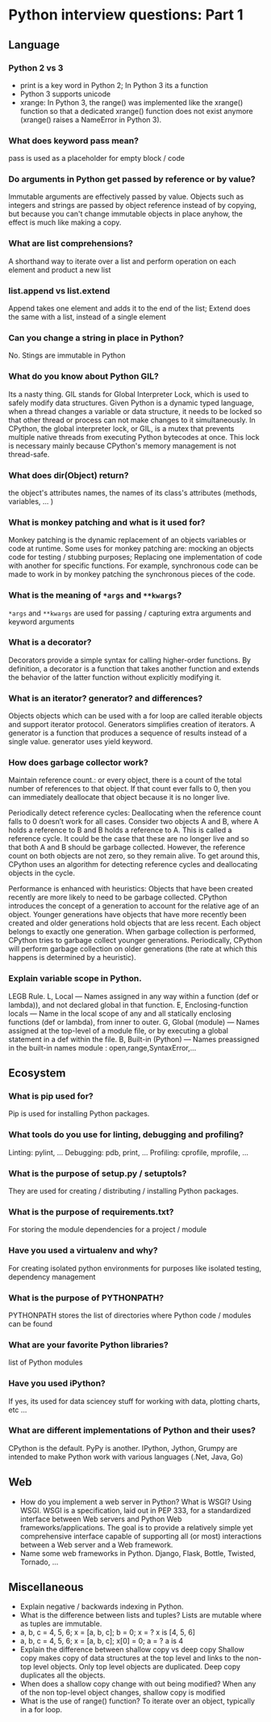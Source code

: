 # Python interview questions: Part 1

## Language
### Python 2 vs 3
* print is a key word in Python 2; In Python 3 its a function
* Python 3 supports unicode
* xrange: In Python 3, the range() was implemented like the xrange() function so that a dedicated xrange() function does not exist anymore (xrange() raises a NameError in Python 3).


### What does keyword pass mean?
pass is used as a placeholder for empty block / code
### Do arguments in Python get passed by reference or by value?
Immutable arguments are effectively passed by value. Objects such as integers and strings are passed by object reference instead of by copying, but because you can't change immutable objects in place anyhow, the effect is much like making a copy.
### What are list comprehensions?
A shorthand way to iterate over a list and perform operation on each element and product a new list
### list.append vs list.extend
Append takes one element and adds it to the end of the list; Extend does the same with a list, instead of a single element
### Can you change a string in place in Python?
No. Stings are immutable in Python
### What do you know about Python GIL?
Its a nasty thing. GIL stands for Global Interpreter Lock, which is used to safely modify data structures. Given Python is a dynamic typed language, when a thread changes a variable or data structure, it needs to be locked so that other thread or process can not make changes to it simultaneously.
In CPython, the global interpreter lock, or GIL, is a mutex that prevents multiple native threads from executing Python bytecodes at once. This lock is necessary mainly because CPython's memory management is not thread-safe.
### What does dir(Object) return?
the object's attributes names, the names of its class's attributes (methods, variables, ... )
### What is monkey patching and what is it used for?
Monkey patching is the dynamic replacement of an objects variables or code at runtime. Some uses for monkey patching are: mocking an objects code for testing / stubbing purposes; Replacing one implementation of code with another for specific functions. For example, synchronous code can be made to work in by monkey patching the synchronous pieces of the code.
### What is the meaning of `*args` and `**kwargs`?
`*args` and `**kwargs` are used for passing / capturing extra arguments and keyword arguments
### What is a decorator?
Decorators provide a simple syntax for calling higher-order functions. By definition, a decorator is a function that takes another function and extends the behavior of the latter function without explicitly modifying it.
### What is an iterator? generator? and differences?
Objects objects which can be used with a for loop are called iterable objects and support iterator protocol. Generators simplifies creation of iterators. A generator is a function that produces a sequence of results instead of a single value. generator uses yield keyword.
### How does garbage collector work?
Maintain reference count.: or every object, there is a count of the total number of references to that object. If that count ever falls to 0, then you can immediately deallocate that object because it is no longer live.

Periodically detect reference cycles: Deallocating when the reference count falls to 0 doesn’t work for all cases. Consider two objects A and B, where A holds a reference to B and B holds a reference to A. This is called a reference cycle. It could be the case that these are no longer live and so that both A and B should be garbage collected. However, the reference count on both objects are not zero, so they remain alive. To get around this, CPython uses an algorithm for detecting reference cycles and deallocating objects in the cycle.

Performance is enhanced with heuristics: Objects that have been created recently are more likely to need to be garbage collected. CPython introduces the concept of a generation to account for the relative age of an object. Younger generations have objects that have more recently been created and older generations hold objects that are less recent. Each object belongs to exactly one generation. When garbage collection is performed, CPython tries to garbage collect younger generations. Periodically, CPython will perform garbage collection on older generations (the rate at which this happens is determined by a heuristic).
### Explain variable scope in Python.
LEGB Rule.
L, Local — Names assigned in any way within a function (def or lambda)), and not declared global in that function.
E, Enclosing-function locals — Name in the local scope of any and all statically enclosing functions (def or lambda), from inner to outer.
G, Global (module) — Names assigned at the top-level of a module file, or by executing a global statement in a def within the file.
B, Built-in (Python) — Names preassigned in the built-in names module : open,range,SyntaxError,...

## Ecosystem
### What is pip used for?
Pip is used for installing Python packages.
### What tools do you use for linting, debugging and profiling?
Linting: pylint, ...
Debugging: pdb, print, ...
Profiling: cprofile, mprofile, ...
### What is the purpose of setup.py / setuptols?
They are used for creating / distributing / installing Python packages.
### What is the purpose of requirements.txt?
For storing the module dependencies for a project / module
### Have you used a virtualenv and why?
For creating isolated python environments for purposes like isolated testing, dependency management
### What is the purpose of PYTHONPATH?
PYTHONPATH stores the list of directories where Python code / modules can be found
### What are your favorite Python libraries?
list of Python modules
### Have you used iPython?
If yes, its used for data sciencey stuff for working with data, plotting charts, etc ...
### What are different implementations of Python and their uses?
CPython is the default. PyPy is another. IPython, Jython, Grumpy are intended to make Python work with various languages (.Net, Java, Go)

## Web
* How do you implement a web server in Python? What is WSGI?
Using WSGI. WSGI is a specification, laid out in PEP 333, for a standardized interface between Web servers and Python Web frameworks/applications. The goal is to provide a relatively simple yet comprehensive interface capable of supporting all (or most) interactions between a Web server and a Web framework.
* Name some web frameworks in Python.
Django, Flask, Bottle, Twisted, Tornado, ...

## Miscellaneous
* Explain negative / backwards indexing in Python.
* What is the difference between lists and tuples?
Lists are mutable where as tuples are immutable.
* a, b, c = 4, 5, 6; x = [a, b, c]; b = 0; x = ?
x is [4, 5, 6]
* a, b, c = 4, 5, 6; x = [a, b, c]; x[0] = 0; a = ?
a is 4
* Explain the difference between shallow copy vs deep copy
Shallow copy makes copy of data structures at the top level and links to the non-top level objects. Only top level objects are duplicated. Deep copy duplicates all the objects.
* When does a shallow copy change with out being modified?
When any of the non top-level object changes, shallow copy is modified
* What is the use of range() function?
To iterate over an object, typically in a for loop.
